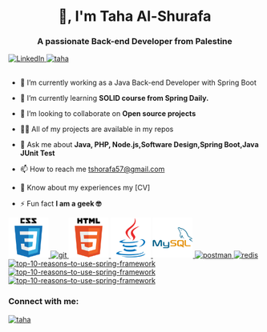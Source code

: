 <h1 align="center">👋, I'm Taha Al-Shurafa</h1>
<h3 align="center">A passionate Back-end Developer from Palestine</h3>

<div align="left">
 
  <a href="https://www.linkedin.com/in/taha-al-shorafa-82676018a/">
    <img
      src="https://img.shields.io/static/v1?logo=linkedin&style=flat-square&color=0072b1&label=LinkedIn&message=%E2%98%86"
      alt="LinkedIn"
    />
  </a>
  <a href="https://github.com/Dev-Taha">
    <img src="https://komarev.com/ghpvc/?username=taha&label=Profile%20views&color=0e75b6&style=flat" alt="taha" />
  </a>
  </a>
</div>

<br />

- 🔭 I’m currently working as a Java Back-end Developer with Spring Boot
- 🌱 I’m currently learning **SOLID course from Spring Daily.**

- 👯 I’m looking to collaborate on **Open source projects**

[comment]: <> (- 🤝 I’m looking for help with **Spring Boot**)

- 👨‍💻 All of my projects are available in my repos
- 💬 Ask me about **Java, PHP, Node.js,Software Design,Spring Boot,Java JUnit Test**

- 📫 How to reach me tshorafa57@gmail.com

- 📄 Know about my experiences my [CV]

- ⚡ Fun fact **I am a geek 🤓**

<p align="left"> <a href="https://www.w3schools.com/css/" target="_blank" rel="noreferrer"> <img src="https://raw.githubusercontent.com/devicons/devicon/master/icons/css3/css3-original-wordmark.svg" alt="css3" width="80" height="80"/> </a>   <a href="https://git-scm.com/" target="_blank" rel="noreferrer"> <img src="https://www.vectorlogo.zone/logos/git-scm/git-scm-icon.svg" alt="git" width="80" height="80"/> </a> <a href="https://www.w3.org/html/" target="_blank" rel="noreferrer"> <img src="https://raw.githubusercontent.com/devicons/devicon/master/icons/html5/html5-original-wordmark.svg" alt="html5" width="80" height="80"/> </a> <a href="https://www.java.com" target="_blank" rel="noreferrer"> <img src="https://raw.githubusercontent.com/devicons/devicon/master/icons/java/java-original.svg" alt="java" width="80" height="80"/> </a>  <a href="https://www.mysql.com/" target="_blank" rel="noreferrer"> <img src="https://raw.githubusercontent.com/devicons/devicon/master/icons/mysql/mysql-original-wordmark.svg" alt="mysql" width="80" height="80"/> </a> <a href="https://postman.com" target="_blank" rel="noreferrer"> <img src="https://www.vectorlogo.zone/logos/getpostman/getpostman-icon.svg" alt="postman" width="80" height="80"/> </a> <a href="https://redis.com" target="_blank" rel="noreferrer"> <img src="https://redis.com/wp-content/themes/wpx/assets/images/logo-redis.svg?auto=webp&quality=85,75&width=120" alt="redis" width="80" height="80"/></a>
<br>
<a href="https://spring.io/" target="_blank" rel="noreferrer"> 
<img src="https://th.bing.com/th/id/R.a2fba6cd8edbc0edb23b51490d3e45fe?rik=l9c%2bSeOGbtwFIQ&riu=http%3a%2f%2faddonwebsolutions.com%2fwp-content%2fuploads%2f2018%2f11%2fspring.png&ehk=6WT5U918hMOgjoimRUxQ%2bWtt5la9WkU6cfRVXHxAjo0%3d&risl=&pid=ImgRaw&r=0" alt="top-10-reasons–to-use-spring-framework" class=" nofocus" tabindex="0" aria-label="top-10-reasons–to-use-spring-framework" data-bm="367" width="80" height="80">
</a>

<a href="https://www.docker.com/" target="_blank" rel="noreferrer"> 
<img src="https://voncasa.de/wp-content/uploads/bb-plugin/cache/docker-circle.png" alt="top-10-reasons–to-use-spring-framework" class=" nofocus" tabindex="0" aria-label="top-10-reasons–to-use-spring-framework" data-bm="367" width="80" height="80">
</a>

<a href="https://www.oracle.com/" target="_blank" rel="noreferrer"> 
<img src="https://th.bing.com/th/id/R.202b73754731bf9cae390c5e38213ec1?rik=aPAp%2f8ElghwhCQ&pid=ImgRaw&r=0" alt="top-10-reasons–to-use-spring-framework" class=" nofocus" tabindex="0" aria-label="top-10-reasons–to-use-spring-framework" data-bm="367" width="80" height="80">
</a>

<h3 align="left">Connect with me:</h3>
<p align="left">
<a href="https://www.linkedin.com/in/taha-al-shorafa-82676018a" target="blank"><img align="center" src="https://raw.githubusercontent.com/rahuldkjain/github-profile-readme-generator/master/src/images/icons/Social/linked-in-alt.svg" alt="taha" height="30" width="40" /></a>
</p>
